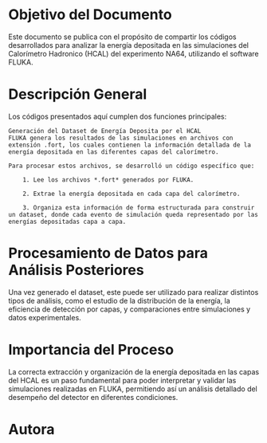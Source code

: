 # Objetivo del Documento

Este documento se publica con el propósito de compartir los códigos desarrollados para analizar la energía depositada en las simulaciones del Calorímetro Hadronico (HCAL) del experimento NA64, utilizando el software FLUKA.

# Descripción General

 Los códigos presentados aquí cumplen dos funciones principales: 

    Generación del Dataset de Energía Deposita por el HCAL
    FLUKA genera los resultados de las simulaciones en archivos con extensión .fort, los cuales contienen la información detallada de la energía depositada en las diferentes capas del calorímetro.

    Para procesar estos archivos, se desarrolló un código específico que:

        1. Lee los archivos *.fort* generados por FLUKA.

        2. Extrae la energía depositada en cada capa del calorímetro.

        3. Organiza esta información de forma estructurada para construir un dataset, donde cada evento de simulación queda representado por las energías depositadas capa a capa.

# Procesamiento de Datos para Análisis Posteriores

Una vez generado el dataset, este puede ser utilizado para realizar distintos tipos de análisis, como el estudio de la distribución de la energía, la eficiencia de detección por capas, y comparaciones entre simulaciones y datos experimentales.

# Importancia del Proceso

La correcta extracción y organización de la energía depositada en las capas del HCAL es un paso fundamental para poder interpretar y validar las simulaciones realizadas en FLUKA, permitiendo así un análisis detallado del desempeño del detector en diferentes condiciones.

# Autora 

